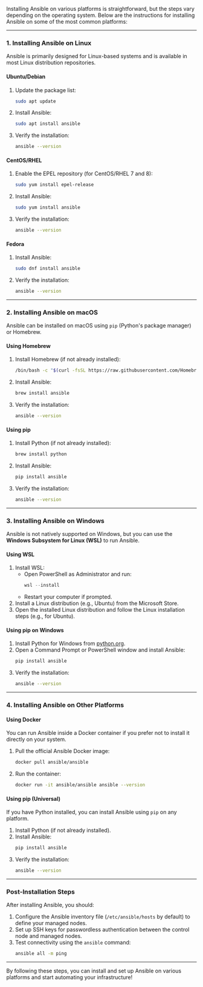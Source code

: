 Installing Ansible on various platforms is straightforward, but the steps vary depending on the operating system. Below are the instructions for installing Ansible on some of the most common platforms:

---

### **1. Installing Ansible on Linux**
Ansible is primarily designed for Linux-based systems and is available in most Linux distribution repositories.

#### **Ubuntu/Debian**
1. Update the package list:
   ```bash
   sudo apt update
   ```
2. Install Ansible:
   ```bash
   sudo apt install ansible
   ```
3. Verify the installation:
   ```bash
   ansible --version
   ```

#### **CentOS/RHEL**
1. Enable the EPEL repository (for CentOS/RHEL 7 and 8):
   ```bash
   sudo yum install epel-release
   ```
2. Install Ansible:
   ```bash
   sudo yum install ansible
   ```
3. Verify the installation:
   ```bash
   ansible --version
   ```

#### **Fedora**
1. Install Ansible:
   ```bash
   sudo dnf install ansible
   ```
2. Verify the installation:
   ```bash
   ansible --version
   ```

---

### **2. Installing Ansible on macOS**
Ansible can be installed on macOS using `pip` (Python's package manager) or Homebrew.

#### **Using Homebrew**
1. Install Homebrew (if not already installed):
   ```bash
   /bin/bash -c "$(curl -fsSL https://raw.githubusercontent.com/Homebrew/install/HEAD/install.sh)"
   ```
2. Install Ansible:
   ```bash
   brew install ansible
   ```
3. Verify the installation:
   ```bash
   ansible --version
   ```

#### **Using pip**
1. Install Python (if not already installed):
   ```bash
   brew install python
   ```
2. Install Ansible:
   ```bash
   pip install ansible
   ```
3. Verify the installation:
   ```bash
   ansible --version
   ```

---

### **3. Installing Ansible on Windows**
Ansible is not natively supported on Windows, but you can use the **Windows Subsystem for Linux (WSL)** to run Ansible.

#### **Using WSL**
1. Install WSL:
   - Open PowerShell as Administrator and run:
     ```powershell
     wsl --install
     ```
   - Restart your computer if prompted.
2. Install a Linux distribution (e.g., Ubuntu) from the Microsoft Store.
3. Open the installed Linux distribution and follow the Linux installation steps (e.g., for Ubuntu).

#### **Using pip on Windows**
1. Install Python for Windows from [python.org](https://www.python.org/downloads/windows/).
2. Open a Command Prompt or PowerShell window and install Ansible:
   ```bash
   pip install ansible
   ```
3. Verify the installation:
   ```bash
   ansible --version
   ```

---

### **4. Installing Ansible on Other Platforms**
#### **Using Docker**
You can run Ansible inside a Docker container if you prefer not to install it directly on your system.

1. Pull the official Ansible Docker image:
   ```bash
   docker pull ansible/ansible
   ```
2. Run the container:
   ```bash
   docker run -it ansible/ansible ansible --version
   ```

#### **Using pip (Universal)**
If you have Python installed, you can install Ansible using `pip` on any platform.

1. Install Python (if not already installed).
2. Install Ansible:
   ```bash
   pip install ansible
   ```
3. Verify the installation:
   ```bash
   ansible --version
   ```

---

### **Post-Installation Steps**
After installing Ansible, you should:
1. Configure the Ansible inventory file (`/etc/ansible/hosts` by default) to define your managed nodes.
2. Set up SSH keys for passwordless authentication between the control node and managed nodes.
3. Test connectivity using the `ansible` command:
   ```bash
   ansible all -m ping
   ```

---

By following these steps, you can install and set up Ansible on various platforms and start automating your infrastructure!

